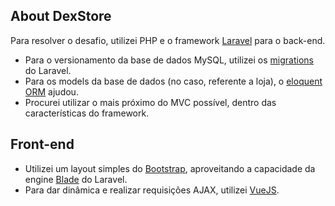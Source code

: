 ## About DexStore

Para resolver o desafio, utilizei PHP e o framework [Laravel](https://laravel.com/) para o back-end.

- Para o versionamento da base de dados MySQL, utilizei os [migrations](https://laravel.com/docs/migrations) do Laravel.
- Para os models da base de dados (no caso, referente a loja), o [eloquent ORM](https://laravel.com/docs/eloquent) ajudou.
- Procurei utilizar o mais próximo do MVC possível, dentro das características do framework.

## Front-end

- Utilizei um layout simples do [Bootstrap](http://getbootstrap.com/), aproveitando a capacidade da engine [Blade](https://laravel.com/docs/blade) do Laravel.
- Para dar dinâmica e realizar requisições AJAX, utilizei [VueJS](https://vuejs.org/).